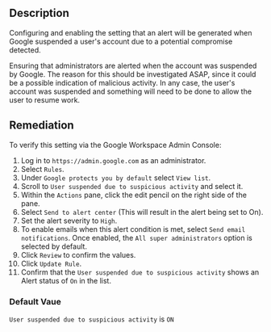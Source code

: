## Description

Configuring and enabling the setting that an alert will be generated when Google suspended a user's account due to a potential compromise detected.

Ensuring that administrators are alerted when the account was suspended by Google. The reason for this should be investigated ASAP, since it could be a possible indication of malicious activity. In any case, the user's account was suspended and something will need to be done to allow the user to resume work.

## Remediation

To verify this setting via the Google Workspace Admin Console:

1. Log in to `https://admin.google.com` as an administrator.
2. Select `Rules`.
3. Under `Google protects you by default` select `View list`.
4. Scroll to `User suspended due to suspicious activity` and select it.
5. Within the `Actions` pane, click the edit pencil on the right side of the pane.
6. Select `Send to alert center` (This will result in the alert being set to On).
7. Set the alert severity to `High`.
8. To enable emails when this alert condition is met, select `Send email notifications`. Once enabled, the `All super administrators` option is selected by default.
9. Click `Review` to confirm the values.
10. Click `Update Rule`.
11. Confirm that the `User suspended due to suspicious activity` shows an Alert status of `On` in the list.

### Default Vaue

`User suspended due to suspicious activity` is `ON`